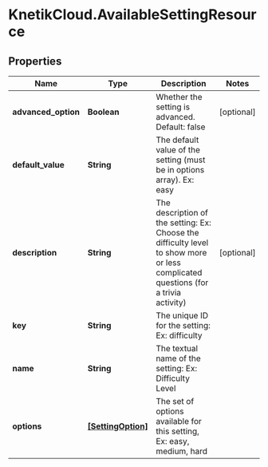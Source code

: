 # KnetikCloud.AvailableSettingResource

## Properties
Name | Type | Description | Notes
------------ | ------------- | ------------- | -------------
**advanced_option** | **Boolean** | Whether the setting is advanced. Default: false | [optional] 
**default_value** | **String** | The default value of the setting (must be in options array). Ex: easy | 
**description** | **String** | The description of the setting: Ex: Choose the difficulty level to show more or less complicated questions (for a trivia activity) | [optional] 
**key** | **String** | The unique ID for the setting: Ex: difficulty | 
**name** | **String** | The textual name of the setting: Ex: Difficulty Level | 
**options** | [**[SettingOption]**](SettingOption.md) | The set of options available for this setting, Ex: easy, medium, hard | 


